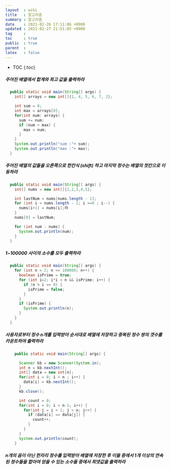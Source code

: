 ```yaml
---
layout  : wiki
title   : 알고리즘
summary : 알고리즘
date    : 2021-02-26 17:11:06 +0900
updated : 2021-02-27 21:51:05 +0900
tag     : 
toc     : true
public  : true
parent  : 
latex   : false
---
```

* TOC
{:toc}

##### 주어진 배열에서 합계와 최고 값을 출력하라
```java
  public static void main(String[] args) {
    int[] arrays = new int[]{1, 4, 5, 6, 7, 2};

    int sum = 0;
    int max = arrays[0];
    for(int num: arrays) {
      sum += num;
      if (num > max) {
        max = num;
      }
    }
    System.out.println("sum :"+ sum);
    System.out.println("max :"+ max);
  }
```
##### 주어진 배열의 값들을 오른쪽으로 한칸식 (shift) 하고 마지막 정수는 배열의 첫칸으로 이동하라
```java
  public static void main(String[] args) {
    int[] nums = new int[]{1,2,3,4,5};

    int lastNum = nums[nums.length - 1];
    for (int i = nums.length - 2; i >=0 ; i--) {
      nums[i+1] = nums[i];라
    }
    nums[0] = lastNum;

    for (int num : nums) {
      System.out.println(num);
    }
  }
```

##### 1~100000 사이의 소수를 모두 출력하라
```java
  public static void main(String[] args) {
    for (int n = 2; n <= 100000; n++) {
      boolean isPrime = true;
      for (int i=2; i*i < n && isPrime; i++) {
        if (n % i == 0) {
          isPrime = false;
        }
      }
      if (isPrime) {
        System.out.println(n);
      }
    }
  }
```

#####  사용자로부터 정수 n개를 입력받아 순서대로 배열에 저장하고 중복된 정수 쌍의 갯수를 카운트하여 출력하라
```java
    public static void main(String[] args) {

      Scanner kb = new Scanner(System.in);
      int n = kb.nextInt();
      int[] data = new int[n];
      for(int i = 0; i < n ; i++) {
        data[i] = kb.nextInt();
      }
      kb.close();

      int count = 0;
      for(int i = 0; i < n-1; i++) {
        for(int j = i + 1; j < n; j++) {
          if (data[i] == data[j]) {
            count++;
          }
        }
      }
      System.out.println(count);
    }
```

##### n개의 음이 아닌 한자리 정수를 입력받아 배열에 저장한 후 이들 중에서 1개 이상의 연속된 정수들을 합아여 얻을 수 있는 소수들 중에서 최댓값을 출력하라

